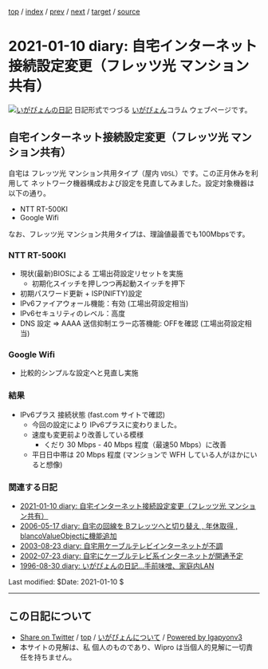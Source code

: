 [top](../index.html) 
 / [index](index.html) 
 / [prev](../2020/ig201227.html) 
 / [next](ig210111.html) 
 / [target](http://www.igapyon.jp/igapyon/diary/2021/ig210110.html) 
 / [source](https://github.com/igapyon/diary/blob/master/2021/ig210110.src.md) 

2021-01-10 diary: 自宅インターネット接続設定変更（フレッツ光 マンション共有）
=====================================================================================================
[![いがぴょんの日記](http://www.igapyon.jp/igapyon/diary/images/iga200306s.jpg "いがぴょん")](http://www.igapyon.jp/igapyon/diary/memo/memoigapyon.html) 日記形式でつづる [いがぴょん](http://www.igapyon.jp/igapyon/diary/memo/memoigapyon.html)コラム ウェブページです。

## 自宅インターネット接続設定変更（フレッツ光 マンション共有）

自宅は フレッツ光 マンション共用タイプ（屋内 `VDSL`）です。この正月休みを利用して ネットワーク機器構成および設定を見直してみました。設定対象機器は以下の通り。

- NTT RT-500KI
- Google Wifi

なお、フレッツ光 マンション共用タイプは、理論値最善でも100Mbpsです。

### NTT RT-500KI

- 現状(最新)BIOSによる 工場出荷設定リセットを実施
    - 初期化スイッチを押しつつ再起動スイッチを押下
- 初期パスワード更新 + ISP(NIFTY)設定
- IPv6ファイアウォール機能：有効 (工場出荷設定相当)
- IPv6セキュリティのレベル：高度
- DNS 設定 => AAAA 送信抑制エラー応答機能: OFFを確認 (工場出荷設定相当)

### Google Wifi

- 比較的シンプルな設定へと見直し実施

### 結果

- IPv6プラス 接続状態 (fast.com サイトで確認)
    - 今回の設定により IPv6プラスに変わりました。
    - 速度も変更前より改善している模様
        - くだり 30 Mbps - 40 Mbps 程度（最速50 Mbps）に改善
    - 平日日中帯は 20 Mbps 程度 (マンションで WFH している人がほかにいると想像)

### 関連する日記

- [2021-01-10 diary: 自宅インターネット接続設定変更（フレッツ光 マンション共有）](http://www.igapyon.jp/igapyon/diary/2021/ig210110.html)
- [2006-05-17 diary: 自宅の回線を Bフレッツへと切り替え , 年休取得 , blancoValueObjectに機能追加](http://www.igapyon.jp/igapyon/diary/2006/ig060517.html)
- [2003-08-23 diary: 自宅用ケーブルテレビインターネットが不調](http://www.igapyon.jp/igapyon/diary/2003/ig030823.html)
- [2002-07-23 diary: 自宅にケーブルテレビ系インターネットが開通予定](http://www.igapyon.jp/igapyon/diary/2002/ig020723.html)
- [1996-08-30 diary: いがぴょんの日記...手前味噌、家庭内LAN](http://www.igapyon.jp/igapyon/diary/1996/ig960830.html)

Last modified: $Date: 2021-01-10 $


----------------------------------------------------------------------------------------------------

## この日記について

* [Share on Twitter](https://twitter.com/intent/tweet?hashtags=igapyon%2Cdiary%2C%E3%81%84%E3%81%8C%E3%81%B4%E3%82%87%E3%82%93&text=%E8%87%AA%E5%AE%85%E3%82%A4%E3%83%B3%E3%82%BF%E3%83%BC%E3%83%8D%E3%83%83%E3%83%88%E6%8E%A5%E7%B6%9A%E8%A8%AD%E5%AE%9A%E5%A4%89%E6%9B%B4%EF%BC%88%E3%83%95%E3%83%AC%E3%83%83%E3%83%84%E5%85%89+%E3%83%9E%E3%83%B3%E3%82%B7%E3%83%A7%E3%83%B3%E5%85%B1%E6%9C%89%EF%BC%89&url=http%3A%2F%2Fwww.igapyon.jp%2Figapyon%2Fdiary%2F2021%2Fig210110.html) / [top](../index.html) / [いがぴょんについて](http://www.igapyon.jp/igapyon/diary/memo/memoigapyon.html) / [Powered by Igapyonv3](https://github.com/igapyon/igapyonv3)
* 本サイトの見解は、私 個人のものであり、Wipro は当個人的見解に一切責任を持ちません。 
